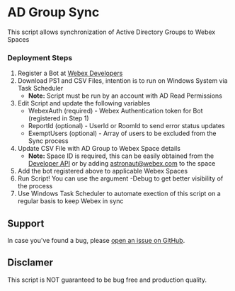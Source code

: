 # AD Group Sync

This script allows synchronization of Active Directory Groups to Webex Spaces

### Deployment Steps
1. Register a Bot at [Webex Developers](https://developer.webex.com/my-apps)
2. Download PS1 and CSV Files, intention is to run on Windows System via Task Scheduler
    - **Note:** Script must be run by an account with AD Read Permissions
3. Edit Script and update the following variables
    - WebexAuth (required) - Webex Authentication token for Bot (registered in Step 1)
    - ReportId (optional) - UserId or RoomId to send error status updates
    - ExemptUsers (optional) - Array of users to be excluded from the Sync process
4. Update CSV File with AD Group to Webex Space details
    - **Note:** Space ID is required, this can be easily obtained from the [Developer API](https://developer.webex.com/docs/api/v1/rooms/list-rooms) or by adding [astronaut@webex.com](webexteams://im?email=astronaut@webex.bot) to the space
5. Add the bot registered above to applicable Webex Spaces
6. Run Script! You can use the argument -Debug to get better visibility of the process
7. Use Windows Task Scheduler to automate exection of this script on a regular basis to keep Webex in sync

## Support

In case you've found a bug, please [open an issue on GitHub](../../issues).

## Disclamer

This script is NOT guaranteed to be bug free and production quality.